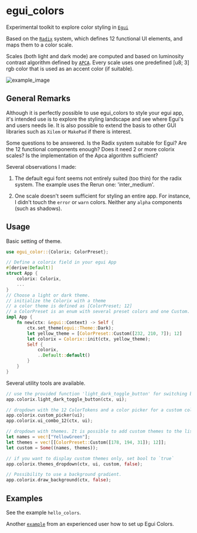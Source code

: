 # egui_colors

Experimental toolkit to explore color styling in [`Egui`](https://github.com/emilk/egui)

Based on the [`Radix`](https://www.radix-ui.com/colors/docs/palette-composition/understanding-the-scale) 
system, which defines 12 functional UI elements, and maps them to a color scale. 

Scales (both light and dark mode) are computed and based on luminosity contrast algorithm defined by [`APCA`](https://github.com/Myndex). Every scale uses one predefined [u8; 3] rgb color that is used as an accent color (if suitable).

![example_image](media/egui_colors_demo.png)


## General Remarks

Although it is perfectly possible to use egui_colors to style your egui app, it's intended use is to explore the styling landscape and see
where Egui's and users needs lie. It is also possible to extend the basis to other GUI libraries such as `Xilem` or `MakePad` if there is interest.

Some questions to be answered. Is the Radix system suitable for Egui? Are the 12 functional components enough? Does it need 2 or more colorix scales? Is the implementation of the Apca algorithm sufficient?

Several observations I made: 

1) The default egui font seems not entirely suited (too thin) for the radix system. The example uses the Rerun one: 'inter_medium'.

2) One scale doesn't seem sufficient for styling an entire app. For instance, I didn't touch the `error` or `warn` colors. Neither any `alpha` components (such as shadows).


## Usage


Basic setting of theme.

```rust
use egui_color::{Colorix; ColorPreset};

// Define a colorix field in your egui App
#[derive(Default)]
struct App {
    colorix: Colorix,
    ...
}
// Choose a light or dark theme.
// initialize the Colorix with a theme
// a color theme is defined as [ColorPreset; 12]
// a ColorPreset is an enum with several preset colors and one Custom.
impl App {
    fn new(ctx: &egui::Context) -> Self {
        ctx.set_theme(egui::Theme::Dark);
        let yellow_theme = [ColorPreset::Custom([232, 210, 7]); 12]
        let colorix = Colorix::init(ctx, yellow_theme);
        Self {
            colorix,
            ..Default::default()
        }
    }
}
```

Several utility tools are available.
```rust
// use the provided function 'light_dark_toggle_button' for switching between light and dark mode. If you use one from egui, it will revert to the egui theme.
app.colorix.light_dark_toggle_button(ctx, ui);

// dropdown with the 12 ColorTokens and a color picker for a custom color. NOTE: the color picker is clamped to suitable ranges. If the selected color's contrast is not sufficient, it will be replaced by a more saturated version.
app.colorix.custom_picker(ui);
app.colorix.ui_combo_12(ctx, ui);

// dropdown with themes. It is possible to add custom themes to the list with an Option<(Vec<&str>, Vec<[ColorPreset; 12]>)>
let names = vec!["YellowGreen"];
let themes = vec![[ColorPreset::Custom([178, 194, 31]); 12]];
let custom = Some((names, themes));

// if you want to display custom themes only, set bool to `true`
app.colorix.themes_dropdown(ctx, ui, custom, false);

// Possibility to use a background gradient. 
app.colorix.draw_background(ctx, false);

```

## Examples
See the example `hello_colors`.

Another [`example`](https://github.com/crumblingstatue/mpv-egui-musicplayer/commit/2e77b7f7c729f7fd55e652f78826e1f417ad3eaa) from an experienced user how to set up Egui Colors.